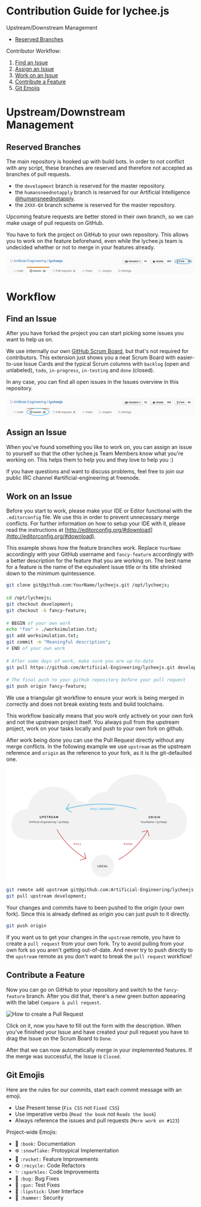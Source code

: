 
# Contribution Guide for lychee.js

Upstream/Downstream Management

- [Reserved Branches](#reserved-branches)

Contributor Workflow:

1. [Find an Issue](#find-an-issue)
2. [Assign an Issue](#assign-an-issue)
3. [Work on an Issue](#work-on-an-issue)
4. [Contribute a Feature](#contribute-a-feature)
5. [Git Emojis](#git-emojis)


# Upstream/Downstream Management

## Reserved Branches

The main repository is hooked up with build bots. In order to not
conflict with any script, these branches are reserved and therefore
not accepted as branches of pull requests.

- the `development` branch is reserved for the master repository.
- the `humansneednotapply` branch is reserved for our Artificial Intelligence [@humansneednotapply](https://github.com/humansneednotapply).
- the `2XXX-QX` branch scheme is reserved for the master repository.


Upcoming feature requests are better stored in their own branch, so
we can make usage of pull requests on GitHub.

You have to fork the project on GitHub to your own repository.
This allows you to work on the feature beforehand, even while the
lychee.js team is undecided whether or not to merge in your features
already.

![How to create a Fork](./asset/contribution-fork.png)


# Workflow

## Find an Issue

After you have forked the project you can start picking some issues you
want to help us on.

We use internally our own [GitHub Scrum Board](https://github.com/Artificial-Engineering/AE-github-scrumboard),
but that's not required for contributors. This extension just shows you
a neat Scrum Board with easier-to-use Issue Cards and the typical Scrum
columns with `backlog` (open and unlabeled), `todo`, `in-progress`,
`in-testing` and `done` (closed).

In any case, you can find all open issues in the Issues overview in
this repository.

![How to find Issues](./asset/contribution-issues.png)


## Assign an Issue

When you've found something you like to work on, you can assign an issue
to yourself so that the other lychee.js Team Members know what you're
working on. This helps them to help you and they love to help you :)

If you have questions and want to discuss problems, feel free to join
our public IRC channel #artificial-engineering at freenode.


## Work on an Issue

Before you start to work, please make your IDE or Editor functional with
the `.editorconfig` file. We use this in order to prevent unnecessary
merge conflicts. For further information on how to setup your IDE with
it, please read the instructions at [http://editorconfig.org/#download](http://editorconfig.org/#download).

This example shows how the feature branches work. Replace `YourName`
accordingly with your GitHub username and `fancy-feature` accordingly with
a better description for the feature that you are working on. The best
name for a feature is the name of the equivalent issue title or its title
shrinked down to the minimum quintessence.

```bash
git clone git@github.com:YourName/lycheejs.git /opt/lycheejs;

cd /opt/lycheejs;
git checkout development;
git checkout -b fancy-feature;

# BEGIN of your own work
echo "foo" > ./worksimulation.txt;
git add worksimulation.txt;
git commit -m "Meaningful description";
# END of your own work

# After some days of work, make sure you are up-to-date
git pull https://github.com/Artificial-Engineering/lycheejs.git development;

# The final push to your github repository before your pull request
git push origin fancy-feature;
```

We use a triangular git workflow to ensure your work is being merged in
correctly and does not break existing tests and build toolchains.

This workflow basically means that you work only actively on your own
fork and not the upstream project itself. You always pull from the upstream
project, work on your tasks locally and push to your own fork on github.

After work being done you can use the Pull Request directly without any
merge conflicts. In the following example we use `upstream` as the upstream
reference and `origin` as the reference to your fork, as it is the
git-defaulted one.

![How to use Triangular git Workflow](./asset/contribution-workflow.png)

```bash
git remote add upstream git@github.com:Artificial-Engineering/lycheejs.git;
git pull upstream development;
```

Your changes and commits have to been pushed to the origin (your own fork).
Since this is already defined as origin you can just push to it directly.

```bash
git push origin
```

If you want us to get your changes in the `upstream` remote, you have to
create a `pull request` from your own fork.
Try to avoid pulling from your own fork so you aren't getting out-of-date.
And never try to push directly to the `upstream` remote as you don't want
to break the `pull request` workflow!


## Contribute a Feature

Now you can go on GitHub to your repository and switch to the
`fancy-feature` branch. After you did that, there's a new green
button appearing with the label `Compare & pull request`.

![How to create a Pull Request](./asset/contribution-pullrequest.png)

Click on it, now you have to fill out the form with the description.
When you've finished your Issue and have created your pull request you have
to drag the Issue on the Scrum Board to `Done`.

After that we can now automatically merge in your implemented features.
If the merge was successful, the Issue is `Closed`.


## Git Emojis

Here are the rules for our commits, start each commit message with an emoji.

* Use Present tense (`Fix CSS` not `Fixed CSS`)
* Use imperative verbs (`Read the book` not `Reads the book`)
* Always reference the issues and pull requests (`More work on #123`)

Project-wide Emojis:

* :book: `:book:` Documentation
* :snowflake: `:snowflake:` Protoypical Implementation
* :rocket: `:rocket:` Feature Improvements
* :recycle: `:recycle:` Code Refactors
* :sparkles: `:sparkles:` Code Improvements
* :bug: `:bug:` Bug Fixes
* :gun: `:gun:` Test Fixes
* :lipstick: `:lipstick:` User Interface
* :hammer: `:hammer:` Security

